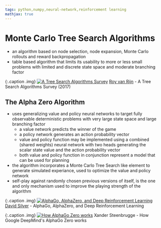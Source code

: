 ```yaml
---
tags: python,numpy,neural-network,reinforcement learning
mathjax: true
---
```

# Monte Carlo Tree Search Algorithms

- an algorithm based on node selection, node expansion, Monte Carlo rollouts and reward backpropagation
- table based algorithm that limits its usability to more or less small problems with limited and discrete state space and moderate branching factor

{:.caption .img}
[![A Tree Search Algorithms Survey](https://img.youtube.com/vi/yMRuYeOLf0o/0.jpg)](https://www.youtube.com/watch?v=yMRuYeOLf0o)
[Roy van Rijn](https://www.royvanrijn.com/) - A Tree Search Algorithms Survey (2017)

## The Alpha Zero Algorithm
- uses generalizing value and policy neural networks to target fully observable deterministic problems with very large state space and large branching factor
  - a value network predicts the winner of the game
  - a policy network generates an action probability vector
  - value and policy function may be implemented using a combined (shared weights) neural network with two heads generating the scalar state value and the action probability vector
  - both value and policy function in conjunction represent a model that can be used for planning
- the algorithm incorporates a Monte Carlo Tree Search like element to generate simulated experiance, used to optimize the value and policy network
- self-play against randomly chosen previous versions of itself, is the one and only mechanism used to improve the playing strength of the algorithm

{:.caption .img}
[![AlphaGo, AlphaZero, and Deep Reinforcement Learning](https://img.youtube.com/vi/uPUEq8d73JI/0.jpg)](https://www.youtube.com/watch?v=uPUEq8d73JI)
[David Silver](https://www.davidsilver.uk/) - AlphaGo, AlphaZero, and Deep Reinforcement Learning

{:.caption .img}
[![How AlphaGo Zero works](https://img.youtube.com/vi/MgowR4pq3e8/0.jpg)](https://www.youtube.com/watch?v=MgowR4pq3e8)
Xander Steenbrugge - How Google DeepMind's AlphaGo Zero works


